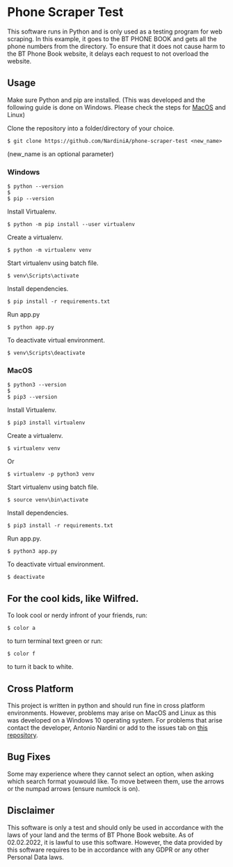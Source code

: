 # Phone Scraper Test

This software runs in Python and is only used as a testing program for web scraping. In this example, it goes to the BT PHONE BOOK and gets all the phone numbers from the directory. To ensure that it does not cause harm to the BT Phone Book website, it delays each request to not overload the website.

## Usage

Make sure Python and pip are installed. (This was developed and the following guide is done on Windows. Please check the steps for [MacOS](#macos) and Linux)

Clone the repository into a folder/directory of your choice.

```
$ git clone https://github.com/NardiniA/phone-scraper-test <new_name> 
```

(new_name is an optional parameter)

### Windows

```
$ python --version
$
$ pip --version
```

Install Virtualenv.

```
$ python -m pip install --user virtualenv
```

Create a virtualenv.

```
$ python -m virtualenv venv
```

Start virtualenv using batch file.

```
$ venv\Scripts\activate
```

Install dependencies.

```
$ pip install -r requirements.txt
```

Run app.py

```
$ python app.py
```

To deactivate virtual environment.

```
$ venv\Scripts\deactivate
```

### MacOS

```
$ python3 --version
$
$ pip3 --version
```

Install Virtualenv.

```
$ pip3 install virtualenv
```

Create a virtualenv.

```
$ virtualenv venv
```

Or

```
$ virtualenv -p python3 venv
```

Start virtualenv using batch file.

```
$ source venv\bin\activate
```

Install dependencies.

```
$ pip3 install -r requirements.txt
```

Run app.py.

```
$ python3 app.py
```

To deactivate virtual environment.

```
$ deactivate
```

## For the cool kids, like Wilfred.

To look cool or nerdy infront of your friends, run:

```
$ color a
```

to turn terminal text green or run:

```
$ color f
```

to turn it back to white.

## Cross Platform

This project is written in python and should run fine in cross platform environments. However, problems may arise on MacOS and Linux as this was developed on a Windows 10 operating system. For problems that arise contact the developer, Antonio Nardini or add to the issues tab on [this repository](https://github.com/NardiniA/phone-scraper-test/issues).

## Bug Fixes

Some may experience where they cannot select an option, when asking which search format youwould like. To move between them, use the arrows or the numpad arrows (ensure numlock is on).

## Disclaimer

This software is only a test and should only be used in accordance with the laws of your land and the terms of BT Phone Book website. As of 02.02.2022, it is lawful to use this software. However, the data provided by this software requires to be in accordance with any GDPR or any other Personal Data laws.
